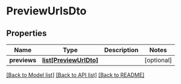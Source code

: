 # PreviewUrlsDto

## Properties
Name | Type | Description | Notes
------------ | ------------- | ------------- | -------------
**previews** | [**list[PreviewUrlDto]**](PreviewUrlDto.md) |  | [optional] 

[[Back to Model list]](../README.md#documentation-for-models) [[Back to API list]](../README.md#documentation-for-api-endpoints) [[Back to README]](../README.md)

